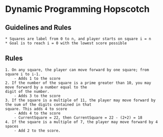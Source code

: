 # Dynamic Programming Hopscotch
## Guidelines and Rules
    * Squares are label from 0 to n, and player starts on square i = n
    * Goal is to reach i = 0 with the lowest score possible
## Rules
    1. On any square, the player can move forward by one square; from square i to i-1.  
        - Adds 1 to the score
    2. If the number of the square is a prime greater than 10, you may move forward by a number equal to the  
    digit of the number. 
        - Adds 3 to the score
    3. If the square is a multiple of 11, the player may move forward by the sum of the digits contained in that
    square. This adds 4 to score
        - Adds 4 to the score
        - CurrentSquare = 22, then CurrentSquare = 22 - (2+2) = 18
    4. If the square is a multiple of 7, the player may move forward by 4 spaces
        - Add 2 to the score.


